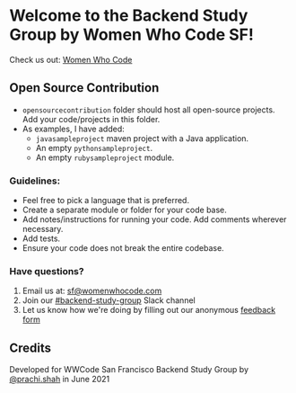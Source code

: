 # Welcome to the Backend Study Group by Women Who Code SF!

Check us out: [Women Who Code](https://www.womenwhocode.com/)

## Open Source Contribution

- `opensourcecontribution` folder should host all open-source projects. Add your code/projects in
  this folder.
- As examples, I have added:
    - `javasampleproject` maven project with a Java application.
    - An empty `pythonsampleproject`.
    - An empty `rubysampleproject` module.

### Guidelines:

- Feel free to pick a language that is preferred.
- Create a separate module or folder for your code base.
- Add notes/instructions for running your code. Add comments wherever necessary.
- Add tests.
- Ensure your code does not break the entire codebase.

### Have questions?

1. Email us at: [sf@womenwhocode.com](sf@womenwhocode.com)
2. Join
   our [#backend-study-group](https://join.slack.com/t/wwcode/shared_invite/zt-d09eelt3-UyQb93pVtrP78moG54oQGw) Slack channel
3. Let us know how we're doing by filling out our
   anonymous [feedback form](https://forms.gle/UrhztqutyE7oAf9Q6)

## Credits

Developed for WWCode San Francisco Backend Study Group by
[@prachi.shah](https://www.linkedin.com/in/prachisshah/) in June 2021